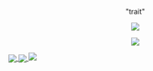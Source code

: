 <p align="center">"trait"</p>
<p align="center"> 
  <img src="https://komarev.com/ghpvc/?username=trcit"/> 
</p>

<p align="center">
  <a href="https://github.com/trcit">
    <img src="https://discord.c99.nl/widget/theme-4/849604824047812629.png"/>
     </a>
</p>



<a href="https://github.com/trcit">
  <img align="center" src="https://github-readme-stats.vercel.app/api/top-langs/?username=trcit&layout=compact&theme=dark" />
  <a href="https://github.com/trcit?tab=repositories">
<img align="center" src="https://github-readme-stats.vercel.app/api/?username=trcit&title_color=4F8CC9&text_color=9f9f9f&show_icons=true&bg_color=00000000&hide_border=true&icon_color=4F8CC9&hide_title=true&count_private=true&include_all_commits=true" />
  <a href="https://github.com/kcih?tab=repositories">
<img src="https://github-profile-trophy.vercel.app/api/pin/?username=trcit&margin-w=25&margin-h=25&column=7&theme=darkhub" />
